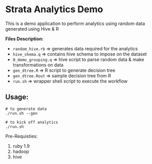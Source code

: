 Strata Analytics Demo
=====================

This is a demo application to perform analytics using random data generated using Hive & R

**Files Description:**

* `random_hive.rb`    => generates data required for the analytics
* `hive_shema.q`      => contains hive schema to impose on the dataset
* `0_demo_grouping.q` => hive script to parse random data & make transformations on data
* `gen_dtree.R`       => R script to generate decision tree
* `gen_dtree.Rout`    => sample decision tree from R
* `run.sh`            => wrapper shell script to execute the workflow

Usage:
-----

```
# to generate data
./run.sh --gen

# to kick off analytics
./run.sh
```

Pre-Requisties:

1. ruby 1.9
2. hadoop
3. hive